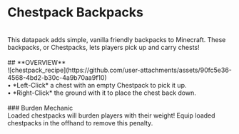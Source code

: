 # Chestpack Backpacks
<br />
This datapack adds simple, vanilla friendly backpacks to Minecraft. These backpacks, or Chestpacks, lets players pick up and carry chests!
<br />
<br />
## **OVERVIEW**
<br />
![chestpack_recipe](https://github.com/user-attachments/assets/90fc5e36-4568-4bd2-b30c-4a9b70aa9f10)
<br />
• *Left-Click* a chest with an empty Chestpack to pick it up.
<br />
• *Right-Click* the ground with it to place the chest back down.
<br />
<br />
### Burden Mechanic
<br />
Loaded chestpacks will burden players with their weight! Equip loaded chestpacks in the offhand to remove this penalty.
<br />
